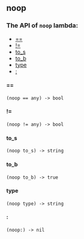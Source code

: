 noop
-

### The API of `noop` lambda:

+ [==](#==)
+ [!=](#!=)
+ [to_s](#to_s)
+ [to_b](#to_b)
+ [type](#type)
+ [:](#:)

#### ==

```aquarius
(noop == any) -> bool
```

#### !=

```aquarius
(noop != any) -> bool
```

#### to_s

```aquarius
(noop to_s) -> string
```

#### to_b

```aquarius
(noop to_b) -> true
```

#### type

```aquarius
(noop type) -> string
```

#### :

```aquarius
(noop:) -> nil
```